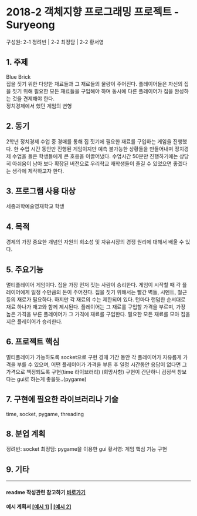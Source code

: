﻿# 2018-2 객체지향 프로그래밍 프로젝트 - Suryeong
구성원: 2-1 정려빈 | 2-2 최정담 | 2-2 황서영
 
## 1. 주제
Blue Brick   
집을 짓기 위한 다양한 재료들과 그 재료들의 물량이 주어진다. 플레이어들은 자신의 집을 짓기 위해 필요한 모든 재료들을 구입해야 하며 동시에 다른 플레이어가 집을 완성하는 것을 견제해야 한다.   
정치경제에서 했던 게임의 변형

## 2. 동기
2학년 정치경제 수업 중 경매를 통해 집 짓기에 필요한 재료를 구입하는 게임을 진행했다. 한 수업 시간 동안만 진행된 게임이지만 예측 불가능한 상황들을 만들어내며 정치경제 수업을 들은 학생들에게 큰 호응을 이끌어냈다. 수업시간 50분만 진행하기에는 상당히 아쉬움이 남아 보다 확장된 버전으로 우리학교 재학생들이 즐길 수 있었으면 좋겠다는 생각에 제작하고자 한다.

## 3. 프로그램 사용 대상
세종과학예술영재학교 학생

## 4. 목적
경제의 가장 중요한 개념인 자원의 희소성 및 자유시장의 경쟁 원리에 대해서 배울 수 있다.

## 5. 주요기능
멀티플레이어 게임이다. 집을 가장 먼저 짓는 사람이 승리한다. 게임이 시작할 때 각 플레이어에게 일정 수만큼의 돈이 주어진다. 집을 짓기 위해서는 빨간 벽돌, 시멘트, 철근 등의 재료가 필요하다. 하지만 각 재료의 수는 제한되어 있다. 턴마다 랜덤한 순서대로 재료 하나가 재고와 함께 제시된다. 플레이어는 그 재료를 구입할 가격을 부르며, 가장 높은 가격을 부른 플레이어가 그 가격에 재료를 구입한다. 필요한 모든 재료를 모아 집을 지은 플레이어가 승리한다.

## 6. 프로젝트 핵심
멀티플레이가 가능하도록 socket으로 구현
경매 기간 동안 각 플레이어가 자유롭게 가격을 부를 수 있으며, 어떤 플레이어가 가격을 부른 후 일정 시간동안 응답이 없다면 그 가격으로 책정되도록 구현(time 라이브러리)
(희망사항) 구현이 간단하니 검정색 창보다는 gui로 하는게 좋을듯..(pygame)

## 7. 구현에 필요한 라이브러리나 기술
time, socket, pygame, threading

## 8. **분업 계획**
정려빈: socket
최정담: pygame을 이용한 gui
황서영: 게임 핵심 기능 구현

## 9. 기타

<hr>

#### readme 작성관련 참고하기 [바로가기](https://heropy.blog/2017/09/30/markdown/)

#### 예시 계획서 [[예시 1]](https://docs.google.com/document/d/1hcuGhTtmiTUxuBtr3O6ffrSMahKNhEj33woE02V-84U/edit?usp=sharing) | [[예시 2]](https://docs.google.com/document/d/1FmxTZvmrroOW4uZ34Xfyyk9ejrQNx6gtsB6k7zOvHYE/edit?usp=sharing)


